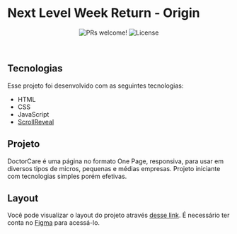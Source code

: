 # Next Level Week Return - Origin
<p align="center">
 <img src="https://img.shields.io/static/v1?label=PRs&message=welcome&color=00856F&labelColor=000000" alt="PRs welcome!" />

  <img alt="License" src="https://img.shields.io/static/v1?label=license&message=MIT&color=00856F&labelColor=000000">
</p>

<br>

## Tecnologias

Esse projeto foi desenvolvido com as seguintes tecnologias:

- HTML
- CSS
- JavaScript
- [ScrollReveal](https://scrollrevealjs.org/)

## Projeto

DoctorCare é uma página no formato One Page, responsiva, para usar em diversos tipos de micros, pequenas e médias empresas. Projeto iniciante com tecnologias simples porém efetivas.

##  Layout

Você pode visualizar o layout do projeto através [desse link](https://www.figma.com/community/file/1102912263666619803). É necessário ter conta no [Figma](https://figma.com) para acessá-lo.

